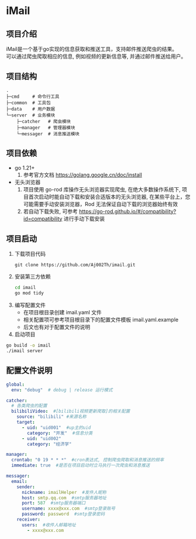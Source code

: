 # iMail

## 项目介绍
iMail是一个基于go实现的信息获取和推送工具，支持邮件推送爬虫的结果。  
可以通过爬虫爬取相应的信息, 例如视频的更新信息等, 并通过邮件推送给用户。

## 项目结构
```text
.
├─cmd     # 命令行工具
├─common  # 工具包
├─data    # 用户数据 
└─server  # 业务模块
    ├─catcher   # 爬虫模块
    ├─manager   # 管理器模块
    └─messager  # 消息推送模块
```

## 项目依赖
- go 1.21+
  1. 参考官方文档 https://golang.google.cn/doc/install
- 无头浏览器
  1. 项目使用 go-rod 库操作无头浏览器实现爬虫, 在绝大多数操作系统下, 项目首次启动时能自动下载和安装合适版本的无头浏览器, 在某些平台上，您可能需要手动安装浏览器，Rod 无法保证自动下载的浏览器始终有效
  2. 若自动下载失败, 可参考 https://go-rod.github.io/#/compatibility?id=compatibility 进行手动下载安装

## 项目启动
1. 下载项目代码
    ```shell
    git clone https://github.com/Aj002Th/imail.git
    ```
2. 安装第三方依赖
    ```bash
    cd imail
    go mod tidy
    ```
3. 编写配置文件  
   - 在项目根目录创建 imail.yaml 文件  
   - 相关配置项可参考项目根目录下的配置文件模板 imail.yaml.example  
   - 后文也有对于配置文件的说明
4. 启动项目
```bash
go build -o imail
./imail server
```

## 配置文件说明
```yaml
global:
  env: "debug"  # debug | release 运行模式

catcher:
  # 各类爬虫的配置
  bilibiliVideo:  #[bilibili视频更新爬取]的相关配置
    source: "bilibili" #来源名称
    target:
      - uid: "uid001"  #up主的uid
        category: "开发"  #信息分类
      - uid: "uid002"
        category: "经济学"

manager:
  crontab: "0 19 * * *"  #cron表达式, 控制爬虫爬取和消息推送的频率
  immediate: true  #是否在项目启动时立马执行一次爬虫和消息推送

messager:
  email:
    sender:
      nickname: imailHelper  #发件人昵称
      host: smtp.qq.com  #smtp服务器地址
      port: 587  #smtp服务器端口
      username: xxxx@xxx.com  #smtp登录账号
      password: password  #smtp登录密码
    receiver:
      users:  #收件人邮箱地址
        - xxxx@xxx.com
```